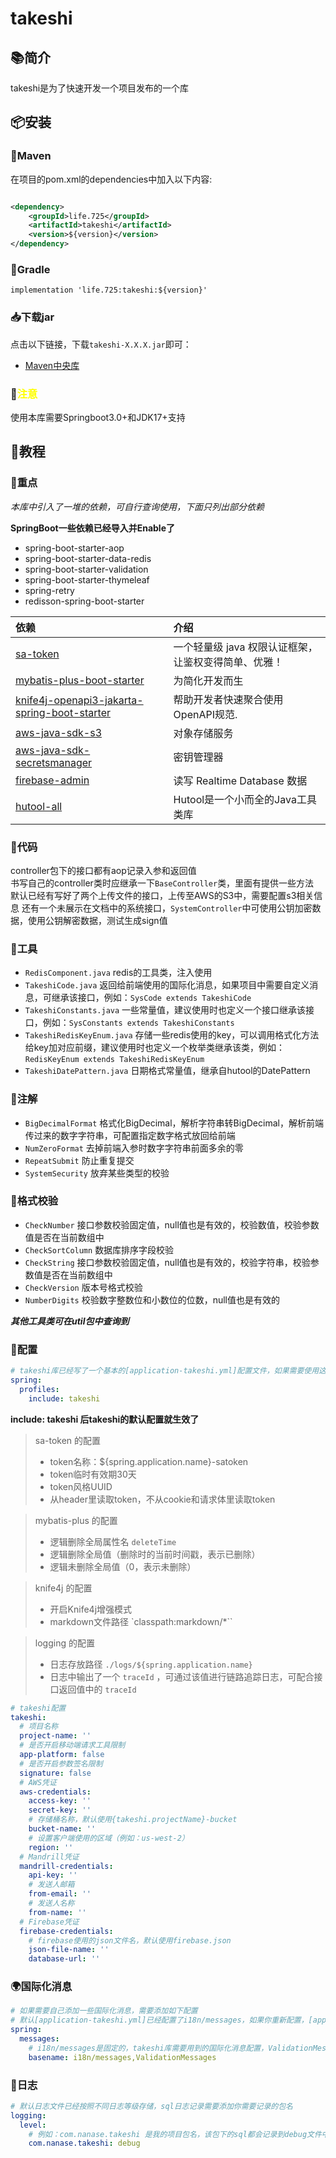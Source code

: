# takeshi

## 📚简介

takeshi是为了快速开发一个项目发布的一个库

## 📦安装

### 🍊Maven

在项目的pom.xml的dependencies中加入以下内容:

```xml

<dependency>
    <groupId>life.725</groupId>
    <artifactId>takeshi</artifactId>
    <version>${version}</version>
</dependency>
```

### 🍐Gradle

```
implementation 'life.725:takeshi:${version}'
```

### 📥下载jar

点击以下链接，下载`takeshi-X.X.X.jar`即可：

- [Maven中央库](https://central.sonatype.com/artifact/life.725/takeshi/)

### 🔔️<font color="#FFFF00">注意</font>
使用本库需要Springboot3.0+和JDK17+支持

## 📝教程

### 📌重点

_本库中引入了一堆的依赖，可自行查询使用，下面只列出部分依赖_

**SpringBoot一些依赖已经导入并Enable了**

* spring-boot-starter-aop
* spring-boot-starter-data-redis
* spring-boot-starter-validation
* spring-boot-starter-thymeleaf
* spring-retry
* redisson-spring-boot-starter

| 依赖                                                                                                                                     | 介绍                            |
|:---------------------------------------------------------------------------------------------------------------------------------------|:------------------------------|
| [sa-token](https://sa-token.cc/)                                                                                                       | 一个轻量级 java 权限认证框架，让鉴权变得简单、优雅！ |
| [mybatis-plus-boot-starter](https://baomidou.com/)                                                                                     | 为简化开发而生                       |
| [knife4j-openapi3-jakarta-spring-boot-starter](https://doc.xiaominfo.com/)                                                             | 帮助开发者快速聚合使用OpenAPI规范.         |
| [aws-java-sdk-s3](https://docs.aws.amazon.com/AmazonS3/latest/userguide/Welcome.html)                                                  | 对象存储服务                        |
| [aws-java-sdk-secretsmanager](https://docs.aws.amazon.com/sdk-for-java/latest/developer-guide/java_secrets-manager_code_examples.html) | 密钥管理器                         |
| [firebase-admin](https://firebase.google.com/docs/admin/setup?hl=zh-cn)                                                                | 读写 Realtime Database 数据       |
| [hutool-all](https://www.hutool.cn/docs/#/)                                                                                            | Hutool是一个小而全的Java工具类库         |

### 🚪代码
controller包下的接口都有aop记录入参和返回值  
书写自己的controller类时应继承一下`BaseController`类，里面有提供一些方法  
默认已经有写好了两个上传文件的接口，上传至AWS的S3中，需要配置s3相关信息
还有一个未展示在文档中的系统接口，`SystemController`中可使用公钥加密数据，使用公钥解密数据，测试生成sign值

### 🔧工具

* `RedisComponent.java` redis的工具类，注入使用
* `TakeshiCode.java` 返回给前端使用的国际化消息，如果项目中需要自定义消息，可继承该接口，例如：`SysCode extends TakeshiCode`
* `TakeshiConstants.java` 一些常量值，建议使用时也定义一个接口继承该接口，例如：`SysConstants extends TakeshiConstants`
* `TakeshiRedisKeyEnum.java`
  存储一些redis使用的key，可以调用格式化方法给key加对应前缀，建议使用时也定义一个枚举类继承该类，例如：`RedisKeyEnum extends TakeshiRedisKeyEnum`
* `TakeshiDatePattern.java` 日期格式常量值，继承自hutool的DatePattern

### 🎍注解

* `BigDecimalFormat` 格式化BigDecimal，解析字符串转BigDecimal，解析前端传过来的数字字符串，可配置指定数字格式放回给前端
* `NumZeroFormat` 去掉前端入参时数字字符串前面多余的零
* `RepeatSubmit` 防止重复提交
* `SystemSecurity` 放弃某些类型的校验

### 🍵格式校验

* `CheckNumber` 接口参数校验固定值，null值也是有效的，校验数值，校验参数值是否在当前数组中
* `CheckSortColumn` 数据库排序字段校验
* `CheckString` 接口参数校验固定值，null值也是有效的，校验字符串，校验参数值是否在当前数组中
* `CheckVersion` 版本号格式校验
* `NumberDigits` 校验数字整数位和小数位的位数，null值也是有效的

**_其他工具类可在util包中查询到_**

### 📒配置

```yaml
# takeshi库已经写了一个基本的[application-takeshi.yml]配置文件，如果需要使用这些使这个配置生效需要添加include
spring:
  profiles:
    include: takeshi
```

**include: takeshi 后takeshi的默认配置就生效了**
> sa-token 的配置
> * token名称：${spring.application.name}-satoken
> * token临时有效期30天
> * token风格UUID
> * 从header里读取token，不从cookie和请求体里读取token

> mybatis-plus 的配置
> * 逻辑删除全局属性名 `deleteTime`
> * 逻辑删除全局值（删除时的当前时间戳，表示已删除）
> * 逻辑未删除全局值（0，表示未删除）

> knife4j 的配置
> * 开启Knife4j增强模式
> * markdown文件路径 `classpath:markdown/*``

> logging 的配置
> * 日志存放路径 `./logs/${spring.application.name}`
> * 日志中输出了一个 `traceId` ，可通过该值进行链路追踪日志，可配合接口返回值中的 `traceId`

```yaml
# takeshi配置
takeshi:
  # 项目名称
  project-name: ''
  # 是否开启移动端请求工具限制
  app-platform: false
  # 是否开启参数签名限制
  signature: false
  # AWS凭证
  aws-credentials:
    access-key: ''
    secret-key: ''
    # 存储桶名称，默认使用{takeshi.projectName}-bucket
    bucket-name: ''
    # 设置客户端使用的区域（例如：us-west-2）
    region: ''
  # Mandrill凭证
  mandrill-credentials:
    api-key: ''
    # 发送人邮箱
    from-email: ''
    # 发送人名称
    from-name: ''
  # Firebase凭证
  firebase-credentials:
    # firebase使用的json文件名，默认使用firebase.json
    json-file-name: ''
    database-url: ''
```

### 🌍国际化消息

```yaml
# 如果需要自己添加一些国际化消息，需要添加如下配置
# 默认[application-takeshi.yml]已经配置了i18n/messages，如果你重新配置，[application-takeshi.yml]中的i18n/messages就被覆盖了，所以需要讲i18n/messages加上
spring:
  messages:
    # i18n/messages是固定的，takeshi库需要用到的国际化消息配置，ValidationMessages是你自己项目的配置
    basename: i18n/messages,ValidationMessages
```

### 📃日志

```yaml
# 默认日志文件已经按照不同日志等级存储，sql日志记录需要添加你需要记录的包名
logging:
  level:
    # 例如：com.nanase.takeshi 是我的项目包名，该包下的sql都会记录到debug文件中
    com.nanase.takeshi: debug
```
